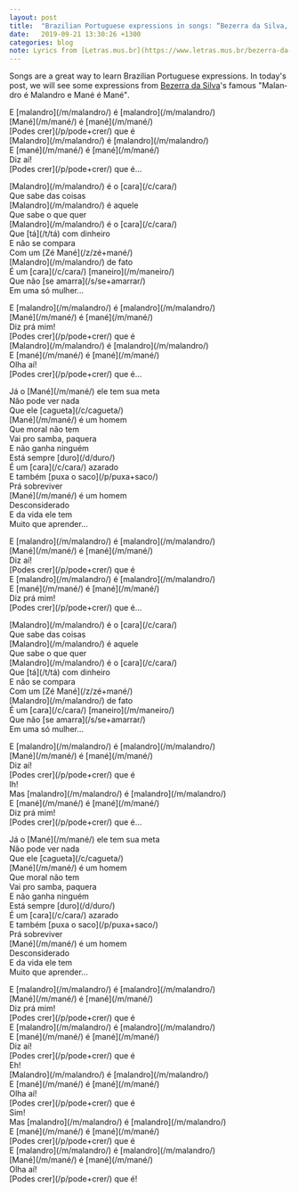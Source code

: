 ```yaml
---
layout: post
title:  "Brazilian Portuguese expressions in songs: “Bezerra da Silva, Malandro é Malandro e Mané é Mané”"
date:   2019-09-21 13:30:26 +1300
categories: blog
note: Lyrics from [Letras.mus.br](https://www.letras.mus.br/bezerra-da-silva/44558/)
---
```


Songs are a great way to learn Brazilian Portuguese expressions. In today's post, we will
see some expressions from [Bezerra da Silva](https://pt.wikipedia.org/wiki/Bezerra_da_Silva)'s
famous <span lang="pt-BR">"Malandro é Malandro e Mané é Mané"</span>.

<!--more-->

<div lang="pt-BR">

<p markdown="1">
E [malandro](/m/malandro/) é [malandro](/m/malandro/)<br/>
[Mané](/m/mané/) é [mané](/m/mané/)<br/>
[Podes crer](/p/pode+crer/) que é<br/>
[Malandro](/m/malandro/) é [malandro](/m/malandro/)<br/>
E [mané](/m/mané/) é [mané](/m/mané/)<br/>
Diz aí!<br/>
[Podes crer](/p/pode+crer/) que é...
</p>

<p markdown="1">
[Malandro](/m/malandro/) é o [cara](/c/cara/)<br/>
Que sabe das coisas<br/>
[Malandro](/m/malandro/) é aquele<br/>
Que sabe o que quer<br/>
[Malandro](/m/malandro/) é o [cara](/c/cara/)<br/>
Que [tá](/t/tá) com dinheiro<br/>
E não se compara<br/>
Com um [Zé Mané](/z/zé+mané/)<br/>
[Malandro](/m/malandro/) de fato<br/>
É um [cara](/c/cara/) [maneiro](/m/maneiro/)<br/>
Que não [se amarra](/s/se+amarrar/)<br/>
Em uma só mulher...
</p>

<p markdown="1">
E [malandro](/m/malandro/) é [malandro](/m/malandro/)<br/>
[Mané](/m/mané/) é [mané](/m/mané/)<br/>
Diz prá mim!<br/>
[Podes crer](/p/pode+crer/) que é<br/>
[Malandro](/m/malandro/) é [malandro](/m/malandro/)<br/>
E [mané](/m/mané/) é [mané](/m/mané/)<br/>
Olha aí!<br/>
[Podes crer](/p/pode+crer/) que é...
</p>

<p markdown="1">
Já o [Mané](/m/mané/) ele tem sua meta<br/>
Não pode ver nada<br/>
Que ele [cagueta](/c/cagueta/)<br/>
[Mané](/m/mané/) é um homem<br/>
Que moral não tem<br/>
Vai pro samba, paquera<br/>
E não ganha ninguém<br/>
Está sempre [duro](/d/duro/)<br/>
É um [cara](/c/cara/) azarado<br/>
E também [puxa o saco](/p/puxa+saco/)<br/>
Prá sobreviver<br/>
[Mané](/m/mané/) é um homem<br/>
Desconsiderado<br/>
E da vida ele tem<br/>
Muito que aprender...
</p>

<p markdown="1">
E [malandro](/m/malandro/) é [malandro](/m/malandro/)<br/>
[Mané](/m/mané/) é [mané](/m/mané/)<br/>
Diz aí!<br/>
[Podes crer](/p/pode+crer/) que é<br/>
E [malandro](/m/malandro/) é [malandro](/m/malandro/)<br/>
E [mané](/m/mané/) é [mané](/m/mané/)<br/>
Diz prá mim!<br/>
[Podes crer](/p/pode+crer/) que é...
</p>

<p markdown="1">
[Malandro](/m/malandro/) é o [cara](/c/cara/)<br/>
Que sabe das coisas<br/>
[Malandro](/m/malandro/) é aquele<br/>
Que sabe o que quer<br/>
[Malandro](/m/malandro/) é o [cara](/c/cara/)<br/>
Que [tá](/t/tá) com dinheiro<br/>
E não se compara<br/>
Com um [Zé Mané](/z/zé+mané/)<br/>
[Malandro](/m/malandro/) de fato<br/>
É um [cara](/c/cara/) [maneiro](/m/maneiro/)<br/>
Que não [se amarra](/s/se+amarrar/)<br/>
Em uma só mulher...
</p>

<p markdown="1">
E [malandro](/m/malandro/) é [malandro](/m/malandro/)<br/>
[Mané](/m/mané/) é [mané](/m/mané/)<br/>
Diz aí!<br/>
[Podes crer](/p/pode+crer/) que é<br/>
Ih!<br/>
Mas [malandro](/m/malandro/) é [malandro](/m/malandro/)<br/>
E [mané](/m/mané/) é [mané](/m/mané/)<br/>
Diz prá mim!<br/>
[Podes crer](/p/pode+crer/) que é...
</p>

<p markdown="1">
Já o [Mané](/m/mané/) ele tem sua meta<br/>
Não pode ver nada<br/>
Que ele [cagueta](/c/cagueta/)<br/>
[Mané](/m/mané/) é um homem<br/>
Que moral não tem<br/>
Vai pro samba, paquera<br/>
E não ganha ninguém<br/>
Está sempre [duro](/d/duro/)<br/>
É um [cara](/c/cara/) azarado<br/>
E também [puxa o saco](/p/puxa+saco/)<br/>
Prá sobreviver<br/>
[Mané](/m/mané/) é um homem<br/>
Desconsiderado<br/>
E da vida ele tem<br/>
Muito que aprender...
</p>

<p markdown="1">
E [malandro](/m/malandro/) é [malandro](/m/malandro/)<br/>
[Mané](/m/mané/) é [mané](/m/mané/)<br/>
Diz prá mim!<br/>
[Podes crer](/p/pode+crer/) que é<br/>
E [malandro](/m/malandro/) é [malandro](/m/malandro/)<br/>
E [mané](/m/mané/) é [mané](/m/mané/)<br/>
Diz aí!<br/>
[Podes crer](/p/pode+crer/) que é<br/>
Eh!<br/>
[Malandro](/m/malandro/) é [malandro](/m/malandro/)<br/>
E [mané](/m/mané/) é [mané](/m/mané/)<br/>
Olha aí!<br/>
[Podes crer](/p/pode+crer/) que é<br/>
Sim!<br/>
Mas [malandro](/m/malandro/) é [malandro](/m/malandro/)<br/>
E [mané](/m/mané/) é [mané](/m/mané/)<br/>
[Podes crer](/p/pode+crer/) que é<br/>
E [malandro](/m/malandro/) é [malandro](/m/malandro/)<br/>
[Mané](/m/mané/) é [mané](/m/mané/)<br/>
Olha aí!<br/>
[Podes crer](/p/pode+crer/) que é!
</p>

</div>
